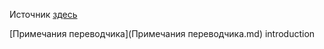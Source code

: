 Источник [здесь](http://odiszapc.ru/doctrine/)

[Примечания переводчика](Примечания переводчика.md)
introduction